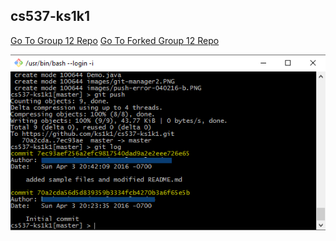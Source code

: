 
## cs537-ks1k1
[Go To Group 12 Repo](https://github.com/febielgiva/CS537-Group12)
[Go To Forked Group 12 Repo](https://github.com/ks1k1/CS537-Group12)

![Image of GitHub individual skills demonstration screenshot](https://github.com/ks1k1/cs537-ks1k1/blob/master/images/git-manager2.PNG)

